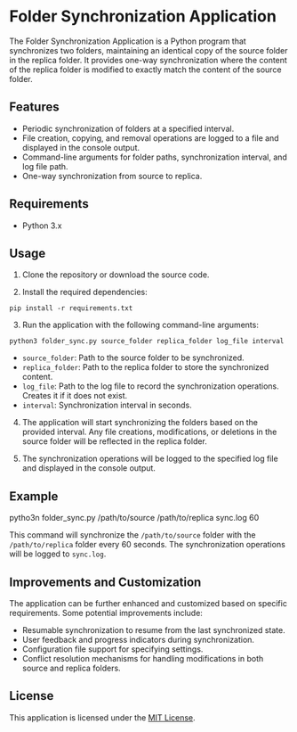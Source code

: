# Folder Synchronization Application

The Folder Synchronization Application is a Python program that synchronizes two folders, maintaining an identical copy of the source folder in the replica folder. It provides one-way synchronization where the content of the replica folder is modified to exactly match the content of the source folder.

## Features

- Periodic synchronization of folders at a specified interval.
- File creation, copying, and removal operations are logged to a file and displayed in the console output.
- Command-line arguments for folder paths, synchronization interval, and log file path.
- One-way synchronization from source to replica.

## Requirements

- Python 3.x

## Usage

1. Clone the repository or download the source code.

2. Install the required dependencies:
```
pip install -r requirements.txt
```

3. Run the application with the following command-line arguments:
```
python3 folder_sync.py source_folder replica_folder log_file interval
```
- `source_folder`: Path to the source folder to be synchronized.
- `replica_folder`: Path to the replica folder to store the synchronized content.
- `log_file`: Path to the log file to record the synchronization operations. Creates it if it does not exist.
- `interval`: Synchronization interval in seconds.

4. The application will start synchronizing the folders based on the provided interval. Any file creations, modifications, or deletions in the source folder will be reflected in the replica folder.

5. The synchronization operations will be logged to the specified log file and displayed in the console output.

## Example

pytho3n folder_sync.py /path/to/source /path/to/replica sync.log 60


This command will synchronize the `/path/to/source` folder with the `/path/to/replica` folder every 60 seconds. The synchronization operations will be logged to `sync.log`.

## Improvements and Customization

The application can be further enhanced and customized based on specific requirements. Some potential improvements include:

- Resumable synchronization to resume from the last synchronized state.
- User feedback and progress indicators during synchronization.
- Configuration file support for specifying settings.
- Conflict resolution mechanisms for handling modifications in both source and replica folders.

## License

This application is licensed under the [MIT License](LICENSE).
